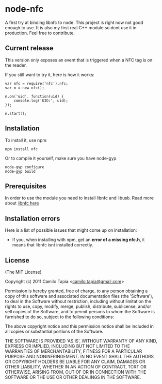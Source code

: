node-nfc
========

A first try at binding libnfc to node. This project is right now not good enough to use. It is also my first real C++ module so dont use it in production. Feel free to contribute.

## Current release
This version only exposes an event that is triggered when a NFC tag is on the reader.

If you still want to try it, here is how it works:


    var nfc = require('nfc').nfc;
    var n = new nfc();

    n.on('uid', function(uid) {
        console.log('UID:', uid);
    });

    n.start();
    
## Installation

To install it, use npm:

    npm install nfc
    
Or to compile it yourself, make sure you have node-gyp

    node-gyp configure
    node-gyp build

## Prerequisites

In order to use the module you need to install libnfc and libusb. Read more about [libnfc here](http://nfc-tools.org/index.php?title=Libnfc)

## Installation errors
Here is a list of possible issues that might come up on installation:

- If you, when installing with npm, get an **error of a missing nfc.h**, it means that libnfc isnt installed correctly.

## License 

(The MIT License)

Copyright (c) 2011 Camilo Tapia &lt;camilo.tapia@gmail.com&gt;

Permission is hereby granted, free of charge, to any person obtaining
a copy of this software and associated documentation files (the
'Software'), to deal in the Software without restriction, including
without limitation the rights to use, copy, modify, merge, publish,
distribute, sublicense, and/or sell copies of the Software, and to
permit persons to whom the Software is furnished to do so, subject to
the following conditions:

The above copyright notice and this permission notice shall be
included in all copies or substantial portions of the Software.

THE SOFTWARE IS PROVIDED 'AS IS', WITHOUT WARRANTY OF ANY KIND,
EXPRESS OR IMPLIED, INCLUDING BUT NOT LIMITED TO THE WARRANTIES OF
MERCHANTABILITY, FITNESS FOR A PARTICULAR PURPOSE AND NONINFRINGEMENT.
IN NO EVENT SHALL THE AUTHORS OR COPYRIGHT HOLDERS BE LIABLE FOR ANY
CLAIM, DAMAGES OR OTHER LIABILITY, WHETHER IN AN ACTION OF CONTRACT,
TORT OR OTHERWISE, ARISING FROM, OUT OF OR IN CONNECTION WITH THE
SOFTWARE OR THE USE OR OTHER DEALINGS IN THE SOFTWARE.